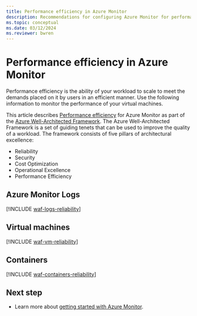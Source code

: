 ```yaml
---
title: Performance efficiency in Azure Monitor
description: Recommendations for configuring Azure Monitor for performance efficiency.
ms.topic: conceptual
ms.date: 03/12/2024
ms.reviewer: bwren
---
```


# Performance efficiency in Azure Monitor

Performance efficiency is the ability of your workload to scale to meet the demands placed on it by users in an efficient manner. Use the following information to monitor the performance of your virtual machines.

This article describes [Performance efficiency](/azure/architecture/framework/security/) for Azure Monitor as part of the [Azure Well-Architected Framework](/azure/architecture/framework/). The Azure Well-Architected Framework is a set of guiding tenets that can be used to improve the quality of a workload. The framework consists of five pillars of architectural excellence:

* Reliability
* Security
* Cost Optimization
* Operational Excellence
* Performance Efficiency

## Azure Monitor Logs

[!INCLUDE [waf-logs-reliability](../logs/includes/waf-logs-performance.md)]

## Virtual machines

[!INCLUDE [waf-vm-reliability](../vm/includes/waf-vm-performance.md)]

## Containers

[!INCLUDE [waf-containers-reliability](../containers/includes/waf-containers-performance.md)]

## Next step

* Learn more about [getting started with Azure Monitor](getting-started.md).

